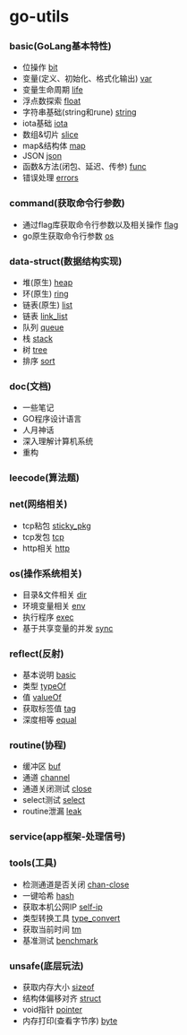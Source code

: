 # go-utils

### basic(GoLang基本特性)

- 位操作 [bit](./basic/L-bit)
- 变量(定义、初始化、格式化输出) [var](./basic/L-var)
- 变量生命周期 [life](./basic/L-life)
- 浮点数探索 [float](./basic/L-float)
- 字符串基础(string和rune) [string](./basic/L-string)
- iota基础 [iota](./basic/L-iota)
- 数组&切片 [slice](./basic/L-slice)
- map&结构体 [map](./basic/L-map)
- JSON [json](./basic/L-json)
- 函数&方法(闭包、延迟、传参) [func](./basic/L-function)
- 错误处理 [errors](./basic/L-errors)

### command(获取命令行参数)

- 通过flag库获取命令行参数以及相关操作 [flag](./command/flag/)
- go原生获取命令行参数 [os](./command/os)

### data-struct(数据结构实现)

- 堆(原生) [heap](./data_struct/heap)
- 环(原生) [ring](./data_struct/ring)
- 链表(原生) [list](./data_struct/list)
- 链表 [link_list](./data_struct/link_list)
- 队列 [queue](./data_struct/link_list)
- 栈 [stack](./data_struct/stack)
- 树 [tree](./data_struct/tree)
- 排序 [sort](./data_struct/sort)

### doc(文档)

- 一些笔记
- GO程序设计语言
- 人月神话
- 深入理解计算机系统
- 重构

### leecode(算法题)

### net(网络相关)

- tcp粘包 [sticky_pkg](./net/sticky_pkg)
- tcp发包 [tcp](./net/tcp)
- http相关 [http](./net/http)

### os(操作系统相关)

- 目录&文件相关 [dir](./os/L-dir)
- 环境变量相关 [env](./os/L-env)
- 执行程序 [exec](./os/L-exec)
- 基于共享变量的并发 [sync](./os/L-sync)

### reflect(反射)

- 基本说明 [basic](./reflect/reflect_test.go)
- 类型 [typeOf](./reflect/type_test.go)
- 值 [valueOf](./reflect/value_test.go)
- 获取标签值 [tag](./reflect/tag_test.go)
- 深度相等 [equal](./reflect/equal_test.go)

### routine(协程)

- 缓冲区 [buf](./routine/buf_test.go)
- 通道 [channel](./routine/chan_test.go)
- 通道关闭测试 [close](./routine/close_test.go)
- select测试 [select](./routine/select_test.go)
- routine泄漏 [leak](./routine/leak_test.go)

### service(app框架-处理信号)

### tools(工具)

- 检测通道是否关闭 [chan-close](./tools/chan-close)
- 一键哈希 [hash](./tools/hash)
- 获取本机公网IP [self-ip](./tools/self-ip)
- 类型转换工具 [type_convert](./tools/type_convert)
- 获取当前时间 [tm](./tools/tm)
- 基准测试 [benchmark](./tools/benchmark)

### unsafe(底层玩法)

- 获取内存大小 [sizeof](./unsafe/unsafe_test.go)
- 结构体偏移对齐 [struct](./unsafe/struct_test.go)
- void指针 [pointer](./unsafe/point_test.go)
- 内存打印(查看字节序) [byte](./unsafe/byte_test.go)